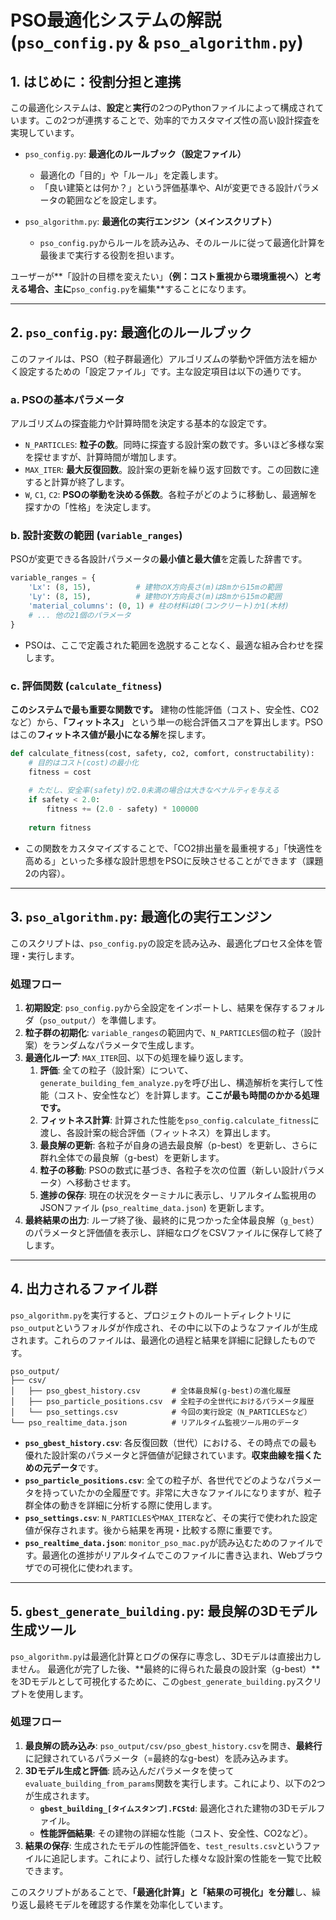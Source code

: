 # PSO最適化システムの解説 (`pso_config.py` & `pso_algorithm.py`)

## 1. はじめに：役割分担と連携

この最適化システムは、**設定**と**実行**の2つのPythonファイルによって構成されています。この2つが連携することで、効率的でカスタマイズ性の高い設計探査を実現しています。

- `pso_config.py`: **最適化のルールブック（設定ファイル）**
  - 最適化の「目的」や「ルール」を定義します。
  - 「良い建築とは何か？」という評価基準や、AIが変更できる設計パラメータの範囲などを設定します。

- `pso_algorithm.py`: **最適化の実行エンジン（メインスクリプト）**
  - `pso_config.py`からルールを読み込み、そのルールに従って最適化計算を最後まで実行する役割を担います。

ユーザーが**「設計の目標を変えたい」**（例：コスト重視から環境重視へ）と考える場合、主に**`pso_config.py`を編集**することになります。

---

## 2. `pso_config.py`: 最適化のルールブック

このファイルは、PSO（粒子群最適化）アルゴリズムの挙動や評価方法を細かく設定するための「設定ファイル」です。主な設定項目は以下の通りです。

### a. PSOの基本パラメータ

アルゴリズムの探査能力や計算時間を決定する基本的な設定です。

- `N_PARTICLES`: **粒子の数**。同時に探査する設計案の数です。多いほど多様な案を探せますが、計算時間が増加します。
- `MAX_ITER`: **最大反復回数**。設計案の更新を繰り返す回数です。この回数に達すると計算が終了します。
- `W`, `C1`, `C2`: **PSOの挙動を決める係数**。各粒子がどのように移動し、最適解を探すかの「性格」を決定します。

### b. 設計変数の範囲 (`variable_ranges`)

PSOが変更できる各設計パラメータの**最小値と最大値**を定義した辞書です。

```python
variable_ranges = {
    'Lx': (8, 15),          # 建物のX方向長さ(m)は8mから15mの範囲
    'Ly': (8, 15),          # 建物のY方向長さ(m)は8mから15mの範囲
    'material_columns': (0, 1) # 柱の材料は0(コンクリート)か1(木材)
    # ... 他の21個のパラメータ
}
```
- PSOは、ここで定義された範囲を逸脱することなく、最適な組み合わせを探します。

### c. 評価関数 (`calculate_fitness`)

**このシステムで最も重要な関数です。** 建物の性能評価（コスト、安全性、CO2など）から、**「フィットネス」** という単一の総合評価スコアを算出します。PSOはこの**フィットネス値が最小になる解**を探します。

```python
def calculate_fitness(cost, safety, co2, comfort, constructability):
    # 目的はコスト(cost)の最小化
    fitness = cost
    
    # ただし、安全率(safety)が2.0未満の場合は大きなペナルティを与える
    if safety < 2.0:
        fitness += (2.0 - safety) * 100000
    
    return fitness
```
- この関数をカスタマイズすることで、「CO2排出量を最重視する」「快適性を高める」といった多様な設計思想をPSOに反映させることができます（課題2の内容）。

---

## 3. `pso_algorithm.py`: 最適化の実行エンジン

このスクリプトは、`pso_config.py`の設定を読み込み、最適化プロセス全体を管理・実行します。

### 処理フロー

1.  **初期設定**: `pso_config.py`から全設定をインポートし、結果を保存するフォルダ（`pso_output/`）を準備します。
2.  **粒子群の初期化**: `variable_ranges`の範囲内で、`N_PARTICLES`個の粒子（設計案）をランダムなパラメータで生成します。
3.  **最適化ループ**: `MAX_ITER`回、以下の処理を繰り返します。
    1.  **評価**: 全ての粒子（設計案）について、`generate_building_fem_analyze.py`を呼び出し、構造解析を実行して性能（コスト、安全性など）を計算します。**ここが最も時間のかかる処理です。**
    2.  **フィットネス計算**: 計算された性能を`pso_config.calculate_fitness`に渡し、各設計案の総合評価（フィットネス）を算出します。
    3.  **最良解の更新**: 各粒子が自身の過去最良解（p-best）を更新し、さらに群れ全体での最良解（g-best）を更新します。
    4.  **粒子の移動**: PSOの数式に基づき、各粒子を次の位置（新しい設計パラメータ）へ移動させます。
    5.  **進捗の保存**: 現在の状況をターミナルに表示し、リアルタイム監視用のJSONファイル (`pso_realtime_data.json`) を更新します。
4.  **最終結果の出力**: ループ終了後、最終的に見つかった全体最良解（`g_best`）のパラメータと評価値を表示し、詳細なログをCSVファイルに保存して終了します。

---

## 4. 出力されるファイル群

`pso_algorithm.py`を実行すると、プロジェクトのルートディレクトリに`pso_output`というフォルダが作成され、その中に以下のようなファイルが生成されます。これらのファイルは、最適化の過程と結果を詳細に記録したものです。

```
pso_output/
├── csv/
│   ├── pso_gbest_history.csv       # 全体最良解(g-best)の進化履歴
│   ├── pso_particle_positions.csv  # 全粒子の全世代におけるパラメータ履歴
│   └── pso_settings.csv            # 今回の実行設定（N_PARTICLESなど）
└── pso_realtime_data.json          # リアルタイム監視ツール用のデータ
```

- **`pso_gbest_history.csv`**: 各反復回数（世代）における、その時点での最も優れた設計案のパラメータと評価値が記録されています。**収束曲線を描くための元データ**です。
- **`pso_particle_positions.csv`**: 全ての粒子が、各世代でどのようなパラメータを持っていたかの全履歴です。非常に大きなファイルになりますが、粒子群全体の動きを詳細に分析する際に使用します。
- **`pso_settings.csv`**: `N_PARTICLES`や`MAX_ITER`など、その実行で使われた設定値が保存されます。後から結果を再現・比較する際に重要です。
- **`pso_realtime_data.json`**: `monitor_pso_mac.py`が読み込むためのファイルです。最適化の進捗がリアルタイムでこのファイルに書き込まれ、Webブラウザでの可視化に使われます。

---

## 5. `gbest_generate_building.py`: 最良解の3Dモデル生成ツール

`pso_algorithm.py`は最適化計算とログの保存に専念し、3Dモデルは直接出力しません。
最適化が完了した後、**最終的に得られた最良の設計案（g-best）**を3Dモデルとして可視化するために、この`gbest_generate_building.py`スクリプトを使用します。

### 処理フロー

1.  **最良解の読み込み**: `pso_output/csv/pso_gbest_history.csv`を開き、**最終行**に記録されているパラメータ（=最終的なg-best）を読み込みます。
2.  **3Dモデル生成と評価**: 読み込んだパラメータを使って`evaluate_building_from_params`関数を実行します。これにより、以下の2つが生成されます。
    - **`gbest_building_[タイムスタンプ].FCStd`**: 最適化された建物の3Dモデルファイル。
    - **性能評価結果**: その建物の詳細な性能（コスト、安全性、CO2など）。
3.  **結果の保存**: 生成されたモデルの性能評価を、`test_results.csv`というファイルに追記します。これにより、試行した様々な設計案の性能を一覧で比較できます。

このスクリプトがあることで、**「最適化計算」と「結果の可視化」を分離**し、繰り返し最終モデルを確認する作業を効率化しています。